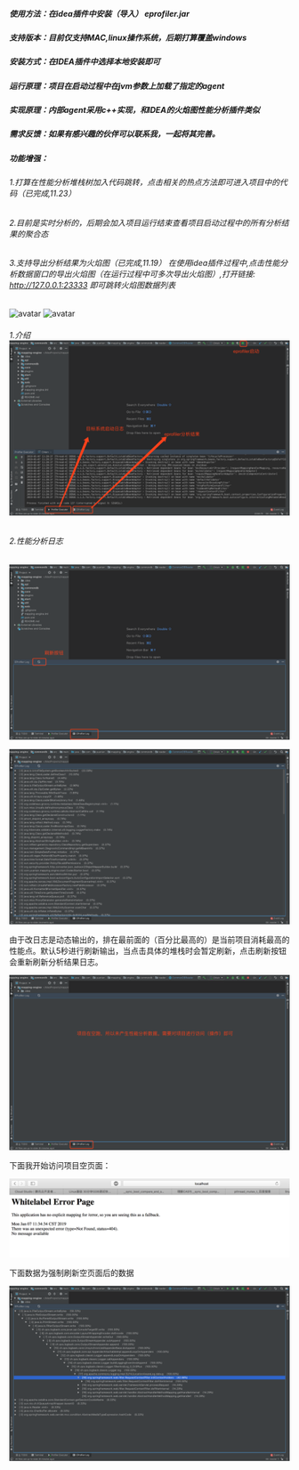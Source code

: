 ##### 使用方法：在idea插件中安装（导入） eprofiler.jar

##### 支持版本：目前仅支持MAC,linux操作系统，后期打算覆盖windows

##### 安装方式：在IDEA插件中选择本地安装即可

##### 运行原理：项目在启动过程中在jvm参数上加载了指定的agent

##### 实现原理：内部agent采用c++实现，和IDEA的火焰图性能分析插件类似

##### 需求反馈：如果有感兴趣的伙伴可以联系我，一起将其完善。

##### 功能增强：

###### 	1.打算在性能分析堆栈树加入代码跳转，点击相关的热点方法即可进入项目中的代码（已完成,11.23）

###### 	2.目前是实时分析的，后期会加入项目运行结束查看项目启动过程中的所有分析结果的聚合态

###### 	3.支持导出分析结果为火焰图（已完成,11.19） 在使用idea插件过程中,点击性能分析数据窗口的导出火焰图（在运行过程中可多次导出火焰图）,打开链接: http://127.0.0.1:23333 即可跳转火焰图数据列表
![avatar](https://raw.githubusercontent.com/zifeihan/eprofiler-idea/master/doc/20191123.png)
![avatar](https://raw.githubusercontent.com/zifeihan/eprofiler-idea/master/doc/20191121161627.jpg)

###### 1.介绍![avatar](https://raw.githubusercontent.com/zifeihan/eprofiler-idea/master/doc/image-20190107112242035.png)

###### 2.性能分析日志

![avatar](https://raw.githubusercontent.com/zifeihan/eprofiler-idea/master/doc/image-20190107113110577.png)

![avatar](https://raw.githubusercontent.com/zifeihan/eprofiler-idea/master/doc/image-20190107112710043.png)

由于改日志是动态输出的，排在最前面的（百分比最高的）是当前项目消耗最高的性能点。默认5秒进行刷新输出，当点击具体的堆栈时会暂定刷新，点击刷新按钮会重新刷新分析结果日志。

![avatar](https://raw.githubusercontent.com/zifeihan/eprofiler-idea/master/doc/image-20190107113358277.png)

下面我开始访问项目空页面：

![avatar](https://raw.githubusercontent.com/zifeihan/eprofiler-idea/master/doc/image-20190107113748180.png)

下面数据为强制刷新空页面后的数据

![avatar](https://raw.githubusercontent.com/zifeihan/eprofiler-idea/master/doc/image-20190107113547534.png)
